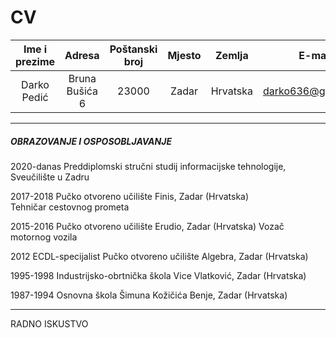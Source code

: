 # CV 






| Ime i prezime |     Adresa     | Poštanski broj | Mjesto |  Zemlja  |       E-mail       |
|:-------------:|:--------------:|:--------------:|:------:|:--------:|:------------------:|
|  Darko Pedić  | Bruna Bušića 6 |      23000     |  Zadar | Hrvatska | darko636@gmail.com |





---
##### OBRAZOVANJE I OSPOSOBLJAVANJE
 
 2020-danas     Preddiplomski stručni studij informacijske tehnologije, Sveučilište u Zadru
 
 2017-2018      Pučko otvoreno učilište Finis, Zadar (Hrvatska)  
                Tehničar cestovnog prometa
                
                
 2015-2016      Pučko otvoreno učilište Erudio, Zadar (Hrvatska)
                Vozač motornog vozila
                
                
 2012           ECDL-specijalist
                Pučko otvoreno učilište Algebra, Zadar (Hrvatska)               
                
                
 1995-1998      Industrijsko-obrtnička škola Vice Vlatković, Zadar (Hrvatska)
 
 
  1987-1994      Osnovna škola Šimuna Kožičića Benje, Zadar (Hrvatska)
 ___

RADNO ISKUSTVO 

 
                
                